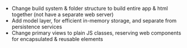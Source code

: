 - Change build system & folder structure to build entire app & html together (not have a separate web server)
- Add model layer, for efficient in-memory storage, and separate from persistence services
- Change primary views to plain JS classes, reserving web components for encapsulated & reusable elements
